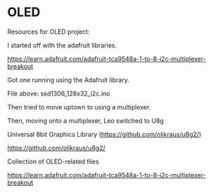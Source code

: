 # OLED

Resources for OLED project: 

I started off with the adafruit libraries. 

https://learn.adafruit.com/adafruit-tca9548a-1-to-8-i2c-multiplexer-breakout

Got one running using the Adafruit library. 

File above: 
ssd1306_128x32_i2c.ino

Then tried to move uptown to using a multiplexer. 

Then, moving onto a multiplexer, Leo switched to U8g

Universal 8bit Graphics Library (https://github.com/olikraus/u8g2/)

https://github.com/olikraus/u8g2/
 


Collection of OLED-related files

https://learn.adafruit.com/adafruit-tca9548a-1-to-8-i2c-multiplexer-breakout


